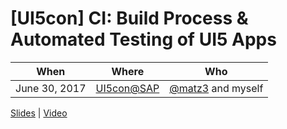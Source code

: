 # [UI5con] CI: Build Process & Automated Testing of UI5 Apps

When | Where | Who
---- | ----- | ----
June 30, 2017 | [UI5con@SAP](http://openui5.org/ui5con/) | [@matz3](https://github.com/matz3) and myself

[Slides](./UI5con_CI_Lecture.pdf) | [Video](https://www.youtube.com/watch?v=TceM3zf8VSk)
